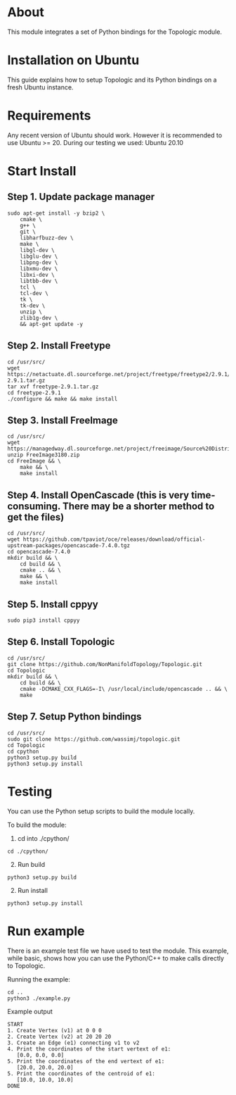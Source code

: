 # About

This module integrates a set of Python bindings for the Topologic module.

# Installation on Ubuntu

This guide explains how to setup Topologic and its Python bindings on a fresh Ubuntu instance.

# Requirements

Any recent version of Ubuntu should work. However it is recommended to use Ubuntu >= 20. During our testing
we used: Ubuntu 20.10

# Start Install

## Step 1. Update package manager
```
sudo apt-get install -y bzip2 \
	cmake \
	g++ \
	git \
	libharfbuzz-dev \
	make \
	libgl-dev \
	libglu-dev \
	libpng-dev \
	libxmu-dev \
	libxi-dev \
	libtbb-dev \
	tcl \
	tcl-dev \
	tk \
	tk-dev \
	unzip \
	zlib1g-dev \
	&& apt-get update -y
```
 
## Step 2. Install Freetype

```
cd /usr/src/
wget https://netactuate.dl.sourceforge.net/project/freetype/freetype2/2.9.1/freetype-2.9.1.tar.gz
tar xvf freetype-2.9.1.tar.gz
cd freetype-2.9.1
./configure && make && make install
```

## Step 3. Install FreeImage

```
cd /usr/src/
wget https://managedway.dl.sourceforge.net/project/freeimage/Source%20Distribution/3.18.0/FreeImage3180.zip
unzip FreeImage3180.zip
cd FreeImage && \
	make && \
	make install
```

## Step 4. Install OpenCascade (this is very time-consuming. There may be a shorter method to get the files)

```
cd /usr/src/
wget https://github.com/tpaviot/oce/releases/download/official-upstream-packages/opencascade-7.4.0.tgz
cd opencascade-7.4.0
mkdir build && \
	cd build && \
	cmake .. && \
	make && \
	make install
```

## Step 5. Install cppyy

```
sudo pip3 install cppyy
```

## Step 6. Install Topologic

```
cd /usr/src/
git clone https://github.com/NonManifoldTopology/Topologic.git
cd Topologic
mkdir build && \
	cd build && \
	cmake -DCMAKE_CXX_FLAGS=-I\ /usr/local/include/opencascade .. && \
	make
```

## Step 7. Setup Python bindings

```
cd /usr/src/
sudo git clone https://github.com/wassimj/topologic.git
cd Topologic
cd cpython
python3 setup.py build
python3 setup.py install
```

# Testing

You can use the Python setup scripts to build the module locally.

To build the module:

1. cd into ./cpython/
```
cd ./cpython/
```
2. Run build
```
python3 setup.py build
```
2. Run install
```
python3 setup.py install
```

# Run example

There is an example test file we have used to test the module. This example, while basic, shows how you can
use the Python/C++ to make calls directly to Topologic.

Running the example:

```
cd ..
python3 ./example.py
```

Example output
```
START
1. Create Vertex (v1) at 0 0 0
2. Create Vertex (v2) at 20 20 20
3. Create an Edge (e1) connecting v1 to v2
4. Print the coordinates of the start vertext of e1:
   [0.0, 0.0, 0.0]
5. Print the coordinates of the end vertext of e1:
   [20.0, 20.0, 20.0]
5. Print the coordinates of the centroid of e1:
   [10.0, 10.0, 10.0]
DONE
```
